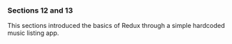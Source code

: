 ### Sections 12 and 13

This sections introduced the basics of Redux through a simple hardcoded music listing app.